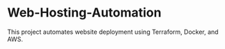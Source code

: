 # Web-Hosting-Automation
This project automates website deployment using Terraform, Docker, and AWS.  
